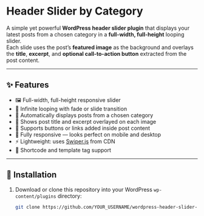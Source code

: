 # Header Slider by Category

A simple yet powerful **WordPress header slider plugin** that displays your latest posts from a chosen category in a **full-width, full-height** looping slider.  
Each slide uses the post’s **featured image** as the background and overlays the **title**, **excerpt**, and **optional call-to-action button** extracted from the post content.

---

## ✨ Features
- 🖼 Full-width, full-height responsive slider  
- 🔁 Infinite looping with fade or slide transition  
- 📰 Automatically displays posts from a chosen category  
- 💬 Shows post title and excerpt overlayed on each image  
- 🎯 Supports buttons or links added inside post content  
- 📱 Fully responsive — looks perfect on mobile and desktop  
- ⚡ Lightweight: uses [Swiper.js](https://swiperjs.com) from CDN  
- 🔧 Shortcode and template tag support  

---

## 🚀 Installation

1. Download or clone this repository into your WordPress `wp-content/plugins` directory:
   ```bash
   git clone https://github.com/YOUR_USERNAME/wordpress-header-slider-by-category.git
